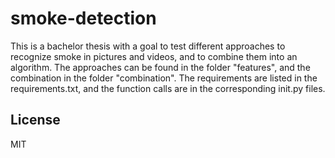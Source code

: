 # smoke-detection

This is a bachelor thesis with a goal to test different approaches to recognize smoke in pictures and videos, and to combine them into an algorithm. The approaches can be found in the folder "features", and the combination in the folder "combination".
The requirements are listed in the requirements.txt, and the function calls are in the corresponding init.py files.

License
----

MIT